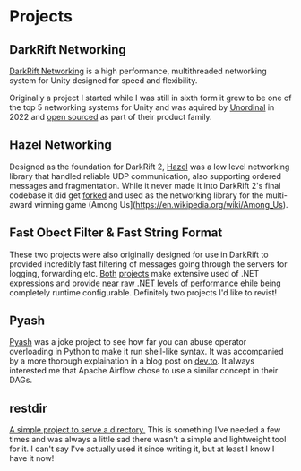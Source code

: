 # Projects
## DarkRift Networking
[DarkRift Networking](https://www.darkriftnetworking.com/) is a high performance, multithreaded networking system for Unity designed for speed and flexibility.

Originally a project I started while I was still in sixth form it grew to be one of the top 5 networking systems for Unity and was aquired by [Unordinal](https://unordinal.com/) in 2022 and [open sourced](https://github.com/DarkRiftNetworking/DarkRift) as part of their product family.

## Hazel Networking
Designed as the foundation for DarkRift 2, [Hazel](https://github.com/DarkRiftNetworking/Hazel-Networking) was a low level networking library that handled reliable UDP communication, also supporting ordered messages and fragmentation. While it never made it into DarkRift 2's final codebase it did get [forked](https://github.com/willardf/Hazel-Networking) and used as the networking library for the multi-award winning game (Among Us](https://en.wikipedia.org/wiki/Among_Us).

## Fast Obect Filter & Fast String Format
These two projects were also originally designed for use in DarkRift to provided incredibly fast filtering of messages going through the servers for logging, forwarding etc. [Both](https://github.com/JamJar00/fast-object-filter) [projects](https://github.com/JamJar00/fast-string-format) make extensive used of .NET expressions and provide [near raw .NET levels of performance](https://github.com/JamJar00/fast-string-format#current-benchmarks) ehile being completely runtime configurable. Definitely two projects I'd like to revist!

## Pyash
[Pyash](https://github.com/JamJar00/pyash) was a joke project to see how far you can abuse operator overloading in Python to make it run shell-like syntax. It was accompanied by a more thorough explaination in a blog post on [dev.to](https://dev.to/jamoyjamie/pyash-and-why-i-can-t-have-nice-things-anymore-26lo). It always interested me that Apache Airflow chose to use a similar concept in their DAGs.

## restdir
[A simple project to serve a directory.](https://github.com/JamJar00/restdir) This is something I've needed a few times and was always a little sad there wasn't a simple and lightweight tool for it. I can't say I've actually used it since writing it, but at least I know I have it now!

